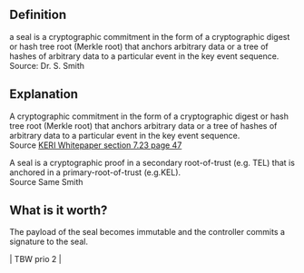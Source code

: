 ## Definition
a seal is a cryptographic commitment in the form of a cryptographic digest or hash tree root (Merkle root) that anchors arbitrary data or a tree of hashes of arbitrary data to a particular event in the key event sequence.  
Source: Dr. S. Smith

## Explanation
A cryptographic commitment in the form of a cryptographic digest or hash tree root (Merkle root) that anchors arbitrary data or a tree of hashes of arbitrary data to a particular event in the key event sequence.  
Source [KERI Whitepaper section 7.23 page 47](https://github.com/SmithSamuelM/Papers/blob/master/whitepapers/KERI_WP_2.x.web.pdf)

A seal is a cryptographic proof in a secondary root-of-trust (e.g. TEL) that is anchored in a primary-root-of-trust (e.g.KEL).  
Source Same Smith

## What is it worth?
The payload of the seal becomes immutable and the controller commits a signature to the seal.

| TBW prio 2 |

